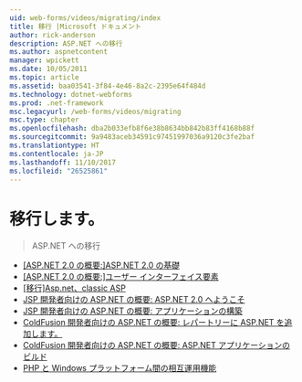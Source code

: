 ```yaml
---
uid: web-forms/videos/migrating/index
title: 移行 |Microsoft ドキュメント
author: rick-anderson
description: ASP.NET への移行
ms.author: aspnetcontent
manager: wpickett
ms.date: 10/05/2011
ms.topic: article
ms.assetid: baa03541-3f84-4e46-8a2c-2395e64f484d
ms.technology: dotnet-webforms
ms.prod: .net-framework
msc.legacyurl: /web-forms/videos/migrating
msc.type: chapter
ms.openlocfilehash: dba2b033efb8f6e38b8634bb842b83ff4168b88f
ms.sourcegitcommit: 9a9483aceb34591c97451997036a9120c3fe2baf
ms.translationtype: HT
ms.contentlocale: ja-JP
ms.lasthandoff: 11/10/2017
ms.locfileid: "26525861"
---
```

<a name="migrating"></a>移行します。
====================
> ASP.NET への移行


- [[ASP.NET 2.0 の概要:]ASP.NET 2.0 の基礎](intro-to-aspnet-20-aspnet-20-fundamentals.md)
- [[ASP.NET 2.0 の概要:]ユーザー インターフェイス要素](intro-to-aspnet-20-user-interface-elements.md)
- [[移行]Asp.net、classic ASP](migrating-from-classic-asp-to-aspnet.md)
- [JSP 開発者向けの ASP.NET の概要: ASP.NET 2.0 へようこそ](intro-to-aspnet-for-jsp-developers-welcome-to-aspnet-20.md)
- [JSP 開発者向けの ASP.NET の概要: アプリケーションの構築](intro-to-aspnet-for-jsp-developers-building-applications.md)
- [ColdFusion 開発者向けの ASP.NET の概要: レパートリーに ASP.NET を追加します。](intro-to-aspnet-for-coldfusion-developers-adding-aspnet-to-your-repertoire.md)
- [ColdFusion 開発者向けの ASP.NET の概要: ASP.NET アプリケーションのビルド](introduction-to-aspnet-for-coldfusion-developers-building-an-aspnet-application.md)
- [PHP と Windows プラットフォーム間の相互運用機能](interop-between-php-and-the-windows-platform.md)
